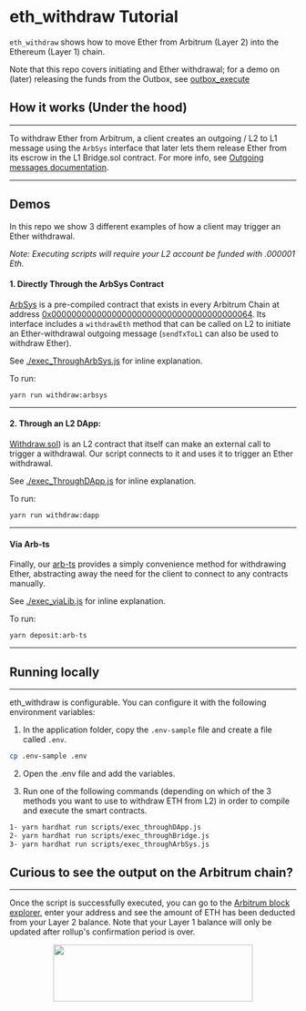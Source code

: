 # eth_withdraw Tutorial

`eth_withdraw` shows how to move Ether from Arbitrum (Layer 2) into the Ethereum (Layer 1) chain.

Note that this repo covers initiating and Ether withdrawal; for a demo on (later) releasing the funds from the Outbox, see [outbox_execute](../outbox-execute/README.md)

## How it works (Under the hood)

---

To withdraw Ether from Arbitrum, a client creates an outgoing / L2 to L1 message using the `ArbSys` interface that later lets them release Ether from its escrow in the L1 Bridge.sol contract. For more info, see [Outgoing messages documentation](https://developer.offchainlabs.com/docs/l1_l2_messages#l2-to-l1-messages-lifecycle).

---

## Demos

In this repo we show 3 different examples of how a client may trigger an Ether withdrawal.

_Note: Executing scripts will require your L2 account be funded with .000001 Eth._

#### **1. Directly Through the ArbSys Contract**

[ArbSys](https://developer.offchainlabs.com/docs/arbsys) is a pre-compiled contract that exists in every Arbitrum Chain at address [0x0000000000000000000000000000000000000064](https://explorer.arbitrum.io/address/0x0000000000000000000000000000000000000064). Its interface includes a `withdrawEth` method that can be called on L2 to initiate an Ether-withdrawal outgoing message (`sendTxToL1` can also be used to withdraw Ether).

See [./exec_ThroughArbSys.js](./scripts/exec_ThroughArbSys.js) for inline explanation.

To run:

```
yarn run withdraw:arbsys
```

---

#### **2. Through an L2 DApp:**

[Withdraw.sol](./contracts/Deposit.sol)) is an L2 contract that itself can make an external call to trigger a withdrawal. Our script connects to it and uses it to trigger an Ether withdrawal.

See [./exec_ThroughDApp.js](./scripts/exec_ThroughDApps.js) for inline explanation.

To run:

```
yarn run withdraw:dapp
```

---

#### **Via Arb-ts**

Finally, our [arb-ts](https://github.com/OffchainLabs/arbitrum/tree/master/packages/arb-ts) provides a simply convenience method for withdrawing Ether, abstracting away the need for the client to connect to any contracts manually.

See [./exec_viaLib.js](./scripts/exec_viaLib.js) for inline explanation.

To run:

```
yarn deposit:arb-ts
```

---

## Running locally

---

eth_withdraw is configurable. You can configure it with the following environment variables:

1. In the application folder, copy the `.env-sample` file and create a file called `.env`.

```bash
cp .env-sample .env
```

2. Open the .env file and add the variables.

3. Run one of the following commands (depending on which of the 3 methods you want to use to withdraw ETH from L2) in order to compile and execute the smart contracts.

```bash
1- yarn hardhat run scripts/exec_throughDApp.js
2- yarn hardhat run scripts/exec_throughBridge.js
3- yarn hardhat run scripts/exec_throughArbSys.js
```

## Curious to see the output on the Arbitrum chain?

---

Once the script is successfully executed, you can go to the [Arbitrum block explorer](https://rinkeby-explorer.arbitrum.io/#), enter your address and see the amount of ETH has been deducted from your Layer 2 balance. Note that your Layer 1 balance will only be updated after rollup's confirmation period is over.

<p align="center">
  <img width="350" height="100" src= "https://offchainlabs.com/static/media/full-logo.3271d3e8.png" />
</p>
